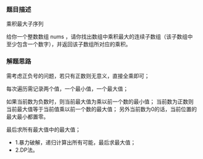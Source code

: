 ### 题目描述
乘积最大子序列

给你一个整数数组 nums ，请你找出数组中乘积最大的连续子数组（该子数组中至少包含一个数字），并返回该子数组所对应的乘积。

### 解题思路
需考虑正负号的问题，若只有正数则无意义，直接全乘即可；

每次遍历需记录两个值，一个最小值，一个最大值；

如果当前数为负数时，则当前最大值为乘以前一个数的最小值；
当前数为正数则当前最大值等于当前值乘以前一个数的最大值；
另外当前数为0的话，当前位置的最大最小都置零。

最后求所有最大值中的最大值；

- 1.暴力破解，递归计算出所有可能，最后求最大值；
- 2.DP法。
